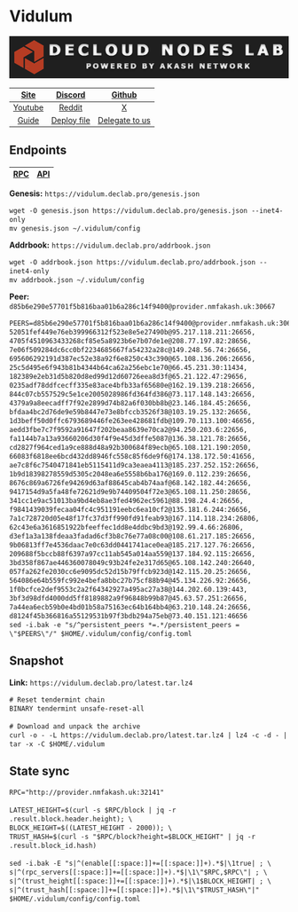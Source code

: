 # Vidulum

![](/assets/banner.png)

|[Site](https://vidulum.app/)|[Discord](https://discord.gg/hne7Ccq)|[Github](https://github.com/vidulum)|
|:--:|:--:|:--:|
|[Youtube](https://www.youtube.com/channel/UCNd92ZViZweu6zz5ydt_wrQ)|[Reddit](https://www.reddit.com/r/VidulumOfficial/)|[X](https://twitter.com/VidulumApp)|
|[Guide](https://services.declab.pro/guides)|[Deploy file](https://gitopia.com/DecloudNodesLab/cosmos-universe/tree/master/projects/Vidulum/vidulum_deploy.yml)|[Delegate to us](https://restake.app/vidulum/vdlvaloper1nuphu4p06dlgx2se0w58z5c7yv00r5gle0h5gs)|


## Endpoints

|[**RPC**](https://vidulum.declab.pro/rpc)|[**API**](https://vidulum.declab.pro)|
|:--:|:--:|

**Genesis:** ```https://vidulum.declab.pro/genesis.json```

```
wget -O genesis.json https://vidulum.declab.pro/genesis.json --inet4-only
mv genesis.json ~/.vidulum/config
```

**Addrbook:** ```https://vidulum.declab.pro/addrbook.json```

```
wget -O addrbook.json https://vidulum.declab.pro/addrbook.json --inet4-only
mv addrbook.json ~/.vidulum/config
```

**Peer:** ```d85b6e290e57701f5b816baa01b6a286c14f9400@provider.nmfakash.uk:30667```

```
PEERS=d85b6e290e57701f5b816baa01b6a286c14f9400@provider.nmfakash.uk:30667,8ec095406fe54cb951b537efc62e01d462af97f6@37.187.149.93:26706, 52051fef449e76eb399966312f523e8e5e27490b@95.217.118.211:26656, 4705f4510963433268cf85e5a8923b6e7b07de1e@208.77.197.82:28656, 7e06f509284dc6cc0bf2234685667fa54232a28c@149.248.56.74:26656, 695606292191d387ec52e38a92f6e8250c43c390@65.108.136.206:26656, 25c5d495e6f943b81b4344b64ca62a256ebc1e70@66.45.231.30:11434, 182389e2eb31d5b820d8ed99d12d60726eea8d3f@65.21.122.47:29656, 0235adf78ddfcecff335e83ace4bfb33af65680e@162.19.139.218:26656, 844c07cb557529c5e1ce2005028986fd364fd386@73.117.148.143:26656, 4379a9a8eecadff7f92e2899d74b82a6f030bb8b@23.146.184.45:26656, bfdaa4bc2d76de9e59b8447e73e8bfccb3526f38@103.19.25.132:26656, 1d3beff50d0ffc6793689446fe263ee428681fdb@109.70.113.100:46656, aedd3fbe7c7f9592a91647f202beaa8639e70ca2@94.250.203.6:22656, fa1144b7a13a93660206d30f4f9e45d3dffe5087@136.38.121.78:26656, cd2827f964ced1a9ce888d48a92b300684f89ecb@65.108.121.190:2050, 66083f6818ee6bcd432dd8946fc558c85f6de9f6@174.138.172.50:41656, ae7c8f6c7540471841eb5115411d9ca3eaea4113@185.237.252.152:26656, 1b9d18398278559d5305c2048ea6e5558b6ba176@169.0.112.239:26656, 8676c869a6726fe94269d63af88645cab4b74aaf@68.142.182.44:26656, 9417154d9a5fa48fe72621d9e9b74409504f72e3@65.108.11.250:28656, 341cc1e9ac51013ba9bd4eb8ae3fed4962ec5961@88.198.24.4:26656, f9841439039fecaa04fc4c951191eebc6ea10cf2@135.181.6.244:26656, 7a1c728720d05e48f17fc37d3ff990fd91feab93@167.114.118.234:26806, 62c43e6a3616851922bfeeffec1dd8e4ddbc9bd3@192.99.4.66:26806, d3ef1a3a138fdeaa3fadad6cf3b8c76e77a08c00@108.61.217.185:26656, 9b06813ff7e4536daac7e0c63dd0441741ace0ea@185.217.127.76:26656, 209688f5bccb88f6397a97cc11ab545a014aa559@137.184.92.115:26656, 3bd358f867ae446360078049c93b24fe2e317d65@65.108.142.240:26640, 057fa262fe2030cc6e9095dc52d15b79ffcb923d@142.115.20.25:26656, 564086e64b559fc992e4befa8bbc27b75cf88b94@45.134.226.92:26656, 1f0bcfce2def9553c2a2f64342927a495ac27a38@144.202.60.139:443, 3bf3d98dfd4000dd5ff8189882a9f96848b99b87@45.63.57.251:26656, 7a44ea6ecb59b0e4bd01b58a75163ec64b164bb4@63.210.148.24:26656, d8124f45b366816a55129531b97f3bdb294a75eb@73.40.151.121:46656
sed -i.bak -e "s/^persistent_peers *=.*/persistent_peers = \"$PEERS\"/" $HOME/.vidulum/config/config.toml
```

## Snapshot 

**Link:** ```https://vidulum.declab.pro/latest.tar.lz4```

```
# Reset tendermint chain
BINARY tendermint unsafe-reset-all

# Download and unpack the archive
curl -o - -L https://vidulum.declab.pro/latest.tar.lz4 | lz4 -c -d - | tar -x -C $HOME/.vidulum
```

## State sync

```
RPC="http://provider.nmfakash.uk:32141"

LATEST_HEIGHT=$(curl -s $RPC/block | jq -r .result.block.header.height); \
BLOCK_HEIGHT=$((LATEST_HEIGHT - 2000)); \
TRUST_HASH=$(curl -s "$RPC/block?height=$BLOCK_HEIGHT" | jq -r .result.block_id.hash)

sed -i.bak -E "s|^(enable[[:space:]]+=[[:space:]]+).*$|\1true| ; \
s|^(rpc_servers[[:space:]]+=[[:space:]]+).*$|\1\"$RPC,$RPC\"| ; \
s|^(trust_height[[:space:]]+=[[:space:]]+).*$|\1$BLOCK_HEIGHT| ; \
s|^(trust_hash[[:space:]]+=[[:space:]]+).*$|\1\"$TRUST_HASH\"|" $HOME/.vidulum/config/config.toml
```
